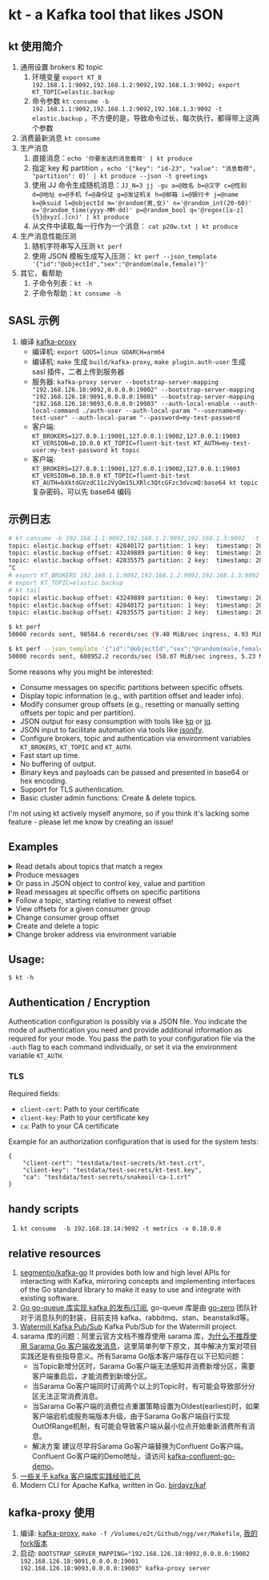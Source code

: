 # kt - a Kafka tool that likes JSON

## kt 使用简介

1. 通用设置 brokers 和 topic
    1. 环境变量 `export KT_B 192.168.1.1:9092,192.168.1.2:9092,192.168.1.3:9092; export KT_TOPIC=elastic.backup`
    2. 命令参数 `kt consume -b 192.168.1.1:9092,192.168.1.2:9092,192.168.1.3:9092 -t elastic.backup`
       ，不方便的是，导致命令过长，每次执行，都得带上这两个参数
2. 消费最新消息 `kt consume`
3. 生产消息
    1. 直接消息：`echo '你要发送的消息载荷' | kt produce`
    2. 指定 key 和
       partition ，`echo '{"key": "id-23", "value": "消息载荷", "partition": 0}' | kt produce --json -t greetings`
    3. 使用 JJ
       命令生成随机消息：`JJ_N=3 jj -gu a=@姓名 b=@汉字 c=@性别 d=@地址 e=@手机 f=@身份证 g=@发证机关 h=@邮箱 i=@银行卡 j=@name k=@ksuid l=@objectId m='@random(男,女)' n='@random_int(20-60)' o='@random_time(yyyy-MM-dd)' p=@random_bool q='@regex([a-z]{5}@xyz[.]cn)' | kt produce`
    4. 从文件中读取,每一行作为一个消息： `cat p20w.txt | kt produce`
4. 生产消息性能压测
    1. 随机字符串写入压测 `kt perf`
    2. 使用 JSON 模板生成写入压测： `kt perf --json_template '{"id":"@objectId","sex":"@random(male,female)"}'`
5. 其它，看帮助
    1. 子命令列表：`kt -h`
    2. 子命令帮助：`kt consume -h`

## SASL 示例

1. 编译 [kafka-proxy](https://github.com/grepplabs/kafka-proxy)
   - 编译机: `export GOOS=linux GOARCH=arm64`
   - 编译机: `make` 生成 `build/kafka-proxy`, `make plugin.auth-user` 生成 sasl 插件，二者上传到服务器
   - 服务器: `kafka-proxy server --bootstrap-server-mapping "192.168.126.18:9092,0.0.0.0:19002" --bootstrap-server-mapping "192.168.126.18:9091,0.0.0.0:19001" --bootstrap-server-mapping "192.168.126.18:9093,0.0.0.0:19003" --auth-local-enable --auth-local-command ./auth-user --auth-local-param "--username=my-test-user" --auth-local-param "--password=my-test-password`
   - 客户端: `KT_BROKERS=127.0.0.1:19001,127.0.0.1:19002,127.0.0.1:19003 KT_VERSION=0.10.0.0 KT_TOPIC=fluent-bit-test KT_AUTH=my-test-user:my-test-password kt topic`
   - 客户端: `KT_BROKERS=127.0.0.1:19001,127.0.0.1:19002,127.0.0.1:19003 KT_VERSION=0.10.0.0 KT_TOPIC=fluent-bit-test KT_AUTH=bXktdGVzdC11c2VyOm15LXRlc3QtcGFzc3dvcmQ:base64 kt topic` 复杂密码，可以先 base64 编码

## 示例日志

```sh
# kt consume -b 192.168.1.1:9092,192.168.1.2:9092,192.168.1.3:9092  -t elastic.backup
topic: elastic.backup offset: 42840172 partition: 1 key:  timestamp: 2022-07-06 09:16:29.011 valueSize: 100B msg: {"partition":1,"offset":42840172,"value":"AHn3XiZADEPb1UG36b3Eh3yEM84csGvMgJ77A8cJyRiue5FeQQwBH9PeZILJT2MIWZlgTUllCiYFT2Xdi1n4mJsbKtdz5hoqkenj","timestamp":"2022-07-06T09:16:29.011+08:00"}
topic: elastic.backup offset: 43249889 partition: 0 key:  timestamp: 2022-07-06 09:16:29.011 valueSize: 100B msg: {"partition":0,"offset":43249889,"value":"ufLYBbGHJ6okJoziJOcTtKwNQECXdAwczyoSGSYl3prCHpKQJdGlW6p3l3d7S6pYe9clGkt0zoJ2fBnYdNPhjPPgC7JBwA1rCt2V","timestamp":"2022-07-06T09:16:29.011+08:00"}
topic: elastic.backup offset: 42835575 partition: 2 key:  timestamp: 2022-07-06 09:16:29.011 valueSize: 100B msg: {"partition":2,"offset":42835575,"value":"oubuyjAFVdCoN0aB4lJHgYnagkOg3Ivf8zT0Ui5SEotX9SsAqv4VTbQtcSvC2AKIms50VioUa7DpJJBDQOIOjCHjjmcCB4SvOMBU","timestamp":"2022-07-06T09:16:29.011+08:00"}
^C
# export KT_BROKERS 192.168.1.1:9092,192.168.1.2:9092,192.168.1.3:9092
# export KT_TOPIC=elastic.backup
# kt tail
topic: elastic.backup offset: 43249889 partition: 0 key:  timestamp: 2022-07-06 09:16:29.011 valueSize: 100B msg: {"partition":0,"offset":43249889,"value":"ufLYBbGHJ6okJoziJOcTtKwNQECXdAwczyoSGSYl3prCHpKQJdGlW6p3l3d7S6pYe9clGkt0zoJ2fBnYdNPhjPPgC7JBwA1rCt2V","timestamp":"2022-07-06T09:16:29.011+08:00"}
topic: elastic.backup offset: 42840172 partition: 1 key:  timestamp: 2022-07-06 09:16:29.011 valueSize: 100B msg: {"partition":1,"offset":42840172,"value":"AHn3XiZADEPb1UG36b3Eh3yEM84csGvMgJ77A8cJyRiue5FeQQwBH9PeZILJT2MIWZlgTUllCiYFT2Xdi1n4mJsbKtdz5hoqkenj","timestamp":"2022-07-06T09:16:29.011+08:00"}
topic: elastic.backup offset: 42835575 partition: 2 key:  timestamp: 2022-07-06 09:16:29.011 valueSize: 100B msg: {"partition":2,"offset":42835575,"value":"oubuyjAFVdCoN0aB4lJHgYnagkOg3Ivf8zT0Ui5SEotX9SsAqv4VTbQtcSvC2AKIms50VioUa7DpJJBDQOIOjCHjjmcCB4SvOMBU","timestamp":"2022-07-06T09:16:29.011+08:00"}
```

```sh
$ kt perf
50000 records sent, 98584.6 records/sec (9.40 MiB/sec ingress, 4.93 MiB/sec egress), 209.7 ms avg latency, 161.2 ms stddev, 191.0 ms 50th, 369.5 ms 75th, 429.0 ms 95th, 429.0 ms 99th, 429.0 ms 99.9th, 0 total req. in flight

$ kt perf --json_template '{"id":"@objectId","sex":"@random(male,female)"}'
50000 records sent, 608952.2 records/sec (58.07 MiB/sec ingress, 5.23 MiB/sec egress), 164.1 ms avg latency, 170.8 ms stddev, 119.0 ms 50th, 405.8 ms 75th, 420.0 ms 95th, 420.0 ms 99th, 420.0 ms 99.9th, 0 total req. in flight
```

Some reasons why you might be interested:

* Consume messages on specific partitions between specific offsets.
* Display topic information (e.g., with partition offset and leader info).
* Modify consumer group offsets (e.g., resetting or manually setting offsets per topic and per partition).
* JSON output for easy consumption with tools like [kp](https://github.com/echojc/kp)
  or [jq](https://stedolan.github.io/jq/).
* JSON input to facilitate automation via tools like [jsonify](https://github.com/fgeller/jsonify).
* Configure brokers, topic and authentication via environment variables `KT_BROKERS`, `KT_TOPIC` and `KT_AUTH`.
* Fast start up time.
* No buffering of output.
* Binary keys and payloads can be passed and presented in base64 or hex encoding.
* Support for TLS authentication.
* Basic cluster admin functions: Create & delete topics.

I'm not using kt actively myself anymore, so if you think it's lacking some feature - please let me know by creating an
issue!

## Examples

<details><summary>Read details about topics that match a regex</summary>

```sh
$ kt topic --filter news --partitions
{
  "name": "actor-news",
  "partitions": [
    {
      "id": 0,
      "oldest": 0,
      "newest": 0
    }
  ]
}
```

</details>

<details><summary>Produce messages</summary>

```sh
$ echo 'Alice wins Oscar' | kt produce -t actor-news 
{
  "count": 1,
  "partition": 0,
  "startOffset": 0
}
$ echo 'Bob wins Oscar' | kt produce  -t actor-news 
{
  "count": 1,
  "partition": 0,
  "startOffset": 0
}
$ for i in {6..9} ; do echo Bourne sequel $i in production. | kt produce  -t actor-news  ;done
{
  "count": 1,
  "partition": 0,
  "startOffset": 1
}
{
  "count": 1,
  "partition": 0,
  "startOffset": 2
}
{
  "count": 1,
  "partition": 0,
  "startOffset": 3
}
{
  "count": 1,
  "partition": 0,
  "startOffset": 4
}
```

</details>

<details><summary>Or pass in JSON object to control key, value and partition</summary>

```sh
$ echo '{"value": "Terminator terminated", "key": "Arni", "partition": 0}' | kt produce  -t actor-news
{
  "count": 1,
  "partition": 0,
  "startOffset": 5
}
```

</details>

<details><summary>Read messages at specific offsets on specific partitions</summary>

```sh
$ kt consume  -t actor-news --offsets 0=1:2
{
  "partition": 0,
  "offset": 1,
  "key": "",
  "value": "Bourne sequel 6 in production.",
  "timestamp": "1970-01-01T00:59:59.999+01:00"
}
{
  "partition": 0,
  "offset": 2,
  "key": "",
  "value": "Bourne sequel 7 in production.",
  "timestamp": "1970-01-01T00:59:59.999+01:00"
}
```

</details>

<details><summary>Follow a topic, starting relative to newest offset</summary>

```sh
$ kt consume  -t actor-news --offsets all=newest-1:
{
  "partition": 0,
  "offset": 4,
  "key": "",
  "value": "Bourne sequel 9 in production.",
  "timestamp": "1970-01-01T00:59:59.999+01:00"
}
{
  "partition": 0,
  "offset": 5,
  "key": "Arni",
  "value": "Terminator terminated",
  "timestamp": "1970-01-01T00:59:59.999+01:00"
}
^Creceived interrupt - shutting down
shutting down partition consumer for partition 0
```

</details>

<details><summary>View offsets for a given consumer group</summary>

```sh
$ kt group --group enews  -t actor-news --partitions 0
found 1 groups
found 1 topics
{
  "name": "enews",
  "topic": "actor-news",
  "offsets": [
    {
      "partition": 0,
      "offset": 6,
      "lag": 0
    }
  ]
}
```

</details>

<details><summary>Change consumer group offset</summary>

```sh
$ kt group --group enews  -t actor-news --partitions 0 --reset 1
found 1 groups
found 1 topics
{
  "name": "enews",
  "topic": "actor-news",
  "offsets": [
    {
      "partition": 0,
      "offset": 1,
      "lag": 5
    }
  ]
}
$ kt group --group enews  -t actor-news --partitions 0
found 1 groups
found 1 topics
{
  "name": "enews",
  "topic": "actor-news",
  "offsets": [
    {
      "partition": 0,
      "offset": 1,
      "lag": 5
    }
  ]
}
```

</details>

<details><summary>Create and delete a topic</summary>

```sh
$ kt admin  --create_topic morenews  --config $(jsonify =NumPartitions 1 =ReplicationFactor 1)
$ kt topic -filter news
{
  "name": "morenews"
}
$ kt admin  -t.delete morenews
$ kt topic -filter news
```

</details>

<details><summary>Change broker address via environment variable</summary>

```sh
$ export KT_BROKERS=brokers.kafka:9092
$ kt <command> <option>
```

</details>


## Usage:

    $ kt -h

## Authentication / Encryption

Authentication configuration is possibly via a JSON file. You indicate the mode
of authentication you need and provide additional information as required for
your mode. You pass the path to your configuration file via the `-auth` flag to
each command individually, or set it via the environment variable `KT_AUTH`.

### TLS

Required fields:

- `client-cert`: Path to your certificate
- `client-key`: Path to your certificate key
- `ca`: Path to your CA certificate

Example for an authorization configuration that is used for the system tests:

    {
        "client-cert": "testdata/test-secrets/kt-test.crt",
        "client-key": "testdata/test-secrets/kt-test.key",
        "ca": "testdata/test-secrets/snakeoil-ca-1.crt"
    }


## handy scripts

1. `kt consume  -b 192.168.18.14:9092 -t metrics -v 0.10.0.0`

## relative resources

1. [segmentio/kafka-go](https://github.com/segmentio/kafka-go) It provides both low and high level APIs for interacting
   with Kafka, mirroring concepts and implementing interfaces of the Go standard library to make it easy to use and
   integrate with existing software.
2. [Go go-queue 库实现 kafka 的发布/订阅](https://mp.weixin.qq.com/s/x1KIbn9NeLyKTISzWCPIdA), go-queue
   库是由 [go-zero](https://github.com/zeromicro/go-zero) 团队针对于消息队列的封装，目前支持
   kafka、rabbitmq、stan、beanstalkd等。
3. [Watermill Kafka Pub/Sub](https://github.com/ThreeDotsLabs/watermill-kafka) Kafka Pub/Sub for the Watermill project.
4. sarama 库的问题：阿里云官方文档不推荐使用 sarama 库，[为什么不推荐使用 Sarama Go 客户端收发消息](https://help.aliyun.com/document_detail/266782.html)，这里简单列举下原文，其中解决方案对项目实践还是有些指导意义。所有Sarama Go版本客户端存在以下已知问题：
    - 当Topic新增分区时，Sarama Go客户端无法感知并消费新增分区，需要客户端重启后，才能消费到新增分区。
    - 当Sarama Go客户端同时订阅两个以上的Topic时，有可能会导致部分分区无法正常消费消息。
    - 当Sarama Go客户端的消费位点重置策略设置为Oldest(earliest)时，如果客户端宕机或服务端版本升级，由于Sarama Go客户端自行实现OutOfRange机制，有可能会导致客户端从最小位点开始重新消费所有消息。
    - 解决方案 建议尽早将Sarama Go客户端替换为Confluent Go客户端。 Confluent Go客户端的Demo地址，请访问 [kafka-confluent-go-demo](https://github.com/AliwareMQ/aliware-kafka-demos/tree/master/kafka-confluent-go-demo)。
5. [一些关于 kafka 客户端库实践经验汇总](https://pandaychen.github.io/2022/02/08/A-KAFKA-USAGE-SUMUP-3/)
6. Modern CLI for Apache Kafka, written in Go. [birdayz/kaf](https://github.com/birdayz/kaf)


## kafka-proxy 使用

1. 编译: [kafka-proxy](https://github.com/grepplabs/kafka-proxy), `make -f /Volumes/e2t/Github/ngg/ver/Makefile`, [我的fork版本](https://github.com/goldstd/kafka-proxy)
2. 启动: `BOOTSTRAP_SERVER_MAPPING="192.168.126.18:9092,0.0.0.0:19002 192.168.126.18:9091,0.0.0.0:19001 192.168.126.18:9093,0.0.0.0:19003" kafka-proxy server`
